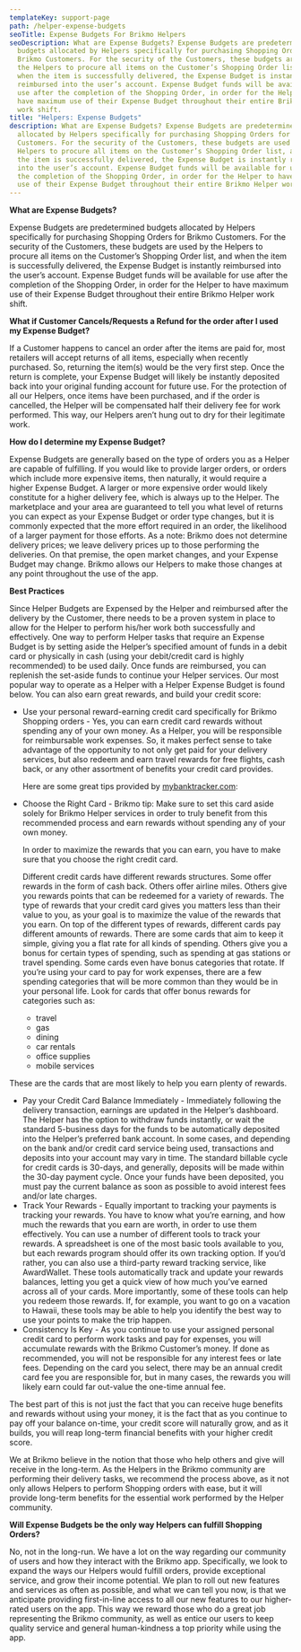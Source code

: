 ```yaml
---
templateKey: support-page
path: /helper-expense-budgets
seoTitle: Expense Budgets For Brikmo Helpers
seoDescription: What are Expense Budgets? Expense Budgets are predetermined
  budgets allocated by Helpers specifically for purchasing Shopping Orders for
  Brikmo Customers. For the security of the Customers, these budgets are used by
  the Helpers to procure all items on the Customer’s Shopping Order list, and
  when the item is successfully delivered, the Expense Budget is instantly
  reimbursed into the user’s account. Expense Budget funds will be available for
  use after the completion of the Shopping Order, in order for the Helper to
  have maximum use of their Expense Budget throughout their entire Brikmo Helper
  work shift.
title: "Helpers: Expense Budgets"
description: What are Expense Budgets? Expense Budgets are predetermined budgets
  allocated by Helpers specifically for purchasing Shopping Orders for Brikmo
  Customers. For the security of the Customers, these budgets are used by the
  Helpers to procure all items on the Customer’s Shopping Order list, and when
  the item is successfully delivered, the Expense Budget is instantly reimbursed
  into the user’s account. Expense Budget funds will be available for use after
  the completion of the Shopping Order, in order for the Helper to have maximum
  use of their Expense Budget throughout their entire Brikmo Helper work shift.
---
```

**What are Expense Budgets?**

Expense Budgets are predetermined budgets allocated by Helpers specifically for purchasing Shopping Orders for Brikmo Customers. For the security of the Customers, these budgets are used by the Helpers to procure all items on the Customer’s Shopping Order list, and when the item is successfully delivered, the Expense Budget is instantly reimbursed into the user’s account. Expense Budget funds will be available for use after the completion of the Shopping Order, in order for the Helper to have maximum use of their Expense Budget throughout their entire Brikmo Helper work shift.

**What if Customer Cancels/Requests a Refund for the order after I used my Expense Budget?**

If a Customer happens to cancel an order after the items are paid for, most retailers will accept returns of all items, especially when recently purchased. So, returning the item(s) would be the very first step. Once the return is complete, your Expense Budget will likely be instantly deposited back into your original funding account for future use. For the protection of all our Helpers, once items have been purchased, and if the order is cancelled, the Helper will be compensated half their delivery fee for work performed. This way, our Helpers aren’t hung out to dry for their legitimate work.

**How do I determine my Expense Budget?**

Expense Budgets are generally based on the type of orders you as a Helper are capable of fulfilling. If you would like to provide larger orders, or orders which include more expensive items, then naturally, it would require a higher Expense Budget. A larger or more expensive order would likely constitute for a higher delivery fee, which is always up to the Helper. The marketplace and your area are guaranteed to tell you what level of returns you can expect as your Expense Budget or order type changes, but it is commonly expected that the more effort required in an order, the likelihood of a larger payment for those efforts. As a note: Brikmo does not determine delivery prices; we leave delivery prices up to those performing the deliveries. On that premise, the open market changes, and your Expense Budget may change. Brikmo allows our Helpers to make those changes at any point throughout the use of the app.

**Best Practices**

Since Helper Budgets are Expensed by the Helper and reimbursed after the delivery by the Customer, there needs to be a proven system in place to allow for the Helper to perform his/her work both successfully and effectively. One way to perform Helper tasks that require an Expense Budget is by setting aside the Helper’s specified amount of funds in a debit card or physically in cash (using your debit/credit card is highly recommended) to be used daily. Once funds are reimbursed, you can replenish the set-aside funds to continue your Helper services. Our most popular way to operate as a Helper with a Helper Expense Budget is found below. You can also earn great rewards, and build your credit score:

* Use your personal reward-earning credit card specifically for Brikmo Shopping orders - Yes, you can earn credit card rewards without spending any of your own money. As a Helper, you will be responsible for reimbursable work expenses. So, it makes perfect sense to take advantage of the opportunity to not only get paid for your delivery services, but also redeem and earn travel rewards for free flights, cash back, or any other assortment of benefits your credit card provides.

  Here are some great tips provided by [mybanktracker.com](https://www.mybanktracker.com/credit-cards/advice/5-tips-when-using-your-credit-card-for-reimbursable-work-expenses-297455):
* Choose the Right Card - Brikmo tip: Make sure to set this card aside solely for Brikmo Helper services in order to truly benefit from this recommended process and earn rewards without spending any of your own money.

  In order to maximize the rewards that you can earn, you have to make sure that you choose the right credit card.

  Different credit cards have different rewards structures. Some offer rewards in the form of cash back. Others offer airline miles. Others give you rewards points that can be redeemed for a variety of rewards. The type of rewards that your credit card gives you matters less than their value to you, as your goal is to maximize the value of the rewards that you earn. On top of the different types of rewards, different cards pay different amounts of rewards. There are some cards that aim to keep it simple, giving you a flat rate for all kinds of spending. Others give you a bonus for certain types of spending, such as spending at gas stations or travel spending. Some cards even have bonus categories that rotate. If you’re using your card to pay for work expenses, there are a few spending categories that will be more common than they would be in your personal life. Look for cards that offer bonus rewards for categories such as:

  * travel
  * gas
  * dining
  * car rentals
  * office supplies
  * mobile services

These are the cards that are most likely to help you earn plenty of rewards.

* Pay your Credit Card Balance Immediately - Immediately following the delivery transaction, earnings are updated in the Helper’s dashboard. The Helper has the option to withdraw funds instantly, or wait the standard 5-business days for the funds to be automatically deposited into the Helper’s preferred bank account. In some cases, and depending on the bank and/or credit card service being used, transactions and deposits into your account may vary in time. The standard billable cycle for credit cards is 30-days, and generally, deposits will be made within the 30-day payment cycle. Once your funds have been deposited, you must pay the current balance as soon as possible to avoid interest fees and/or late charges.
* Track Your Rewards - Equally important to tracking your payments is tracking your rewards. You have to know what you’re earning, and how much the rewards that you earn are worth, in order to use them effectively. You can use a number of different tools to track your rewards. A spreadsheet is one of the most basic tools available to you, but each rewards program should offer its own tracking option. If you’d rather, you can also use a third-party reward tracking service, like AwardWallet. These tools automatically track and update your rewards balances, letting you get a quick view of how much you’ve earned across all of your cards. More importantly, some of these tools can help you redeem those rewards. If, for example, you want to go on a vacation to Hawaii, these tools may be able to help you identify the best way to use your points to make the trip happen.
* Consistency Is Key - As you continue to use your assigned personal credit card to perform work tasks and pay for expenses, you will accumulate rewards with the Brikmo Customer’s money. If done as recommended, you will not be responsible for any interest fees or late fees. Depending on the card you select, there may be an annual credit card fee you are responsible for, but in many cases, the rewards you will likely earn could far out-value the one-time annual fee.

The best part of this is not just the fact that you can receive huge benefits and rewards without using your money, it is the fact that as you continue to pay off your balance on-time, your credit score will naturally grow, and as it builds, you will reap long-term financial benefits with your higher credit score. 

We at Brikmo believe in the notion that those who help others and give will receive in the long-term. As the Helpers in the Brikmo community are performing their delivery tasks, we recommend the process above, as it not only allows Helpers to perform Shopping orders with ease, but it will provide long-term benefits for the essential work performed by the Helper community.

**Will Expense Budgets be the only way Helpers can fulfill Shopping Orders?**

No, not in the long-run. We have a lot on the way regarding our community of users and how they interact with the Brikmo app. Specifically, we look to expand the ways our Helpers would fulfill orders, provide exceptional service, and grow their income potential. We plan to roll out new features and services as often as possible, and what we can tell you now, is that we anticipate providing first-in-line access to all our new features to our higher-rated users on the app. This way we reward those who do a great job representing the Brikmo community, as well as entice our users to keep quality service and general human-kindness a top priority while using the app.